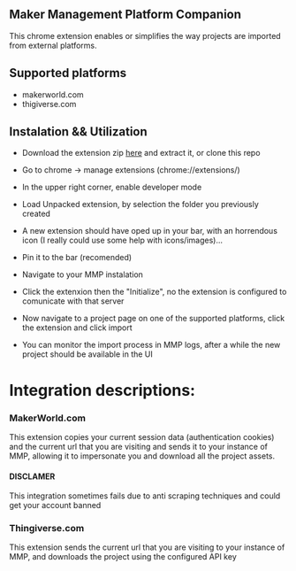 ## Maker Management Platform Companion

This chrome extension enables or simplifies the way projects are imported from external platforms.

## Supported platforms
- makerworld.com
- thigiverse.com

## Instalation && Utilization
- Download the extension zip [here](https://github.com/Maker-Management-Platform/mmp-companion/releases) and extract it, or clone this repo
- Go to chrome -> manage extensions (chrome://extensions/)
- In the upper right corner, enable developer mode
- Load Unpacked extension, by selection the folder you previously created

- A new extension should have oped up in your bar, with an horrendous icon (I really could use some help with icons/images)...
- Pin it to the bar (recomended)
- Navigate to your MMP instalation
- Click the extenxion then the "Initialize", no the extension is configured to comunicate with that server
- Now navigate to a project page on one of the supported platforms, click the extension and click import
- You can monitor the import process in MMP logs, after a while the new project should be available in the UI

# Integration descriptions:

### MakerWorld.com
This extension copies your current session data (authentication cookies) and the current url that you are visiting and sends it to your instance of MMP, allowing it to impersonate you and download all the project assets.
#### DISCLAMER
This integration sometimes fails due to anti scraping techniques and could get your account banned

### Thingiverse.com
This extension sends the current url that you are visiting to your instance of MMP, and downloads the project using the configured API key
